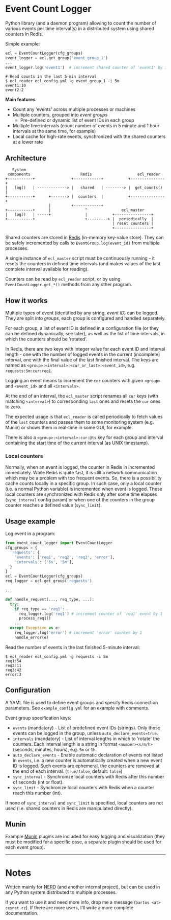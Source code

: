 # Event Count Logger

Python library (and a daemon program) allowing to count the number of various events per time interval(s) in a distributed system using shared counters in Redis.



Simple example:
```python
ecl = EventCountLogger(cfg_groups)
event_logger = ecl.get_group('event_group_1')
...
event_logger.log('event1')  # increment shared counter of 'event1' by 1
```
```shell
# Read counts in the last 5-min interval
$ ecl_reader ecl_config.yml -g event_group_1 -i 5m
event1:10
event2:2
```

**Main features**
* Count any 'events' across multiple processes or machines
* Multiple counters, grouped into *event groups*
  * Pre-defined or dynamic list of event IDs in each group
* Multiple time intervals (count number of events in 5 minute and 1 hour intervals at the same time, for example)
* Local cache for high-rate events, synchronized with the shared counters at a lower rate


## Architecture

```
   System
 components                      Redis                    ecl_reader
+-----------+                +------------+           +---------------+
|   log()   | -------------> |   shared   | --------> |  get_counts() |
+-----------+      +-------> |  counters  |           +---------------+
                   |         +------------+
+-----------+      |               ^               ecl_master
|   log()   | -----+               |           +----------------+
+-----------+                      +---------> |  periodically  |
                                               | reset counters |
                                               +----------------+
```
Shared counters are stored in [Redis](https/redis.io) (in-memory key-value store).
They can be safely incremented by calls to `EventGroup.log(event_id)` from multiple processes.

A single instance of `ecl_master` script must be continuously running - it resets the counters in defined time intervals (and makes values of the last complete interval available for reading).

Counters can be read by `ecl_reader` script, or by using `EventCountLogger.get_*()` methods from any other program.


## How it works

Multiple types of event (identified by any string, *event ID*) can be logged. They are split into *groups*, each group is configured and handled separately.

For each group, a list of event ID is defined in a configuration file (or they can be defined dynamically, see later),
as well as the list of time intervals, in which the counters should be 'rotated'.

In Redis, there are two keys with integer value for each event ID and interval length - one with the number of
logged events in the current (incomplete) interval, one with the final value of the last finished interval.
The keys are named as `<group>:<interval>:<cur_or_last>:<event_id>`, e.g. `requests:5m:cur:req1`.

Logging an event means to increment the `cur` counters with given `<group>` and `<event_id>` and all `<intervals>`.

At the end of an interval, the `ecl_master` script renames all `cur` keys (with matching `<interval>`) to corresponding `last` ones and resets the `cur` ones to zero.

The expected usage is that `ecl_reader` is called periodically to fetch values of the `last` counters and
passes them to some monitoring system (e.g. Munin) or shows them in real-time in some GUI, for example.

There is also a `<group>:<interval>:cur:@ts` key for each group and interval containing the start time of the current interval (as UNIX timestamp).

### Local counters

Normally, when an event is logged, the counter in Redis in incremented immediately.
While Redis is quite fast, it is still a network communication which may be a problem with  too frequent events.
So, there is a possibility cache counts locally in a specific group.
In such case, only a local counter (i.e. a normal Python variable) is incremented when event is logged.
These local counters are synchronized with Redis only after some time elapses (`sync_interval` config param)
or when one of the counters in the group counter reaches a defined value (`sync_limit`).

## Usage example

Log event in a program:
```python
from event_count_logger import EventCountLogger
cfg_groups = {
  'requests': {
    'events': ['req1', 'req2', 'req3', 'error'],
    'intervals': ['5s', '5m'],
  }
}
ecl = EventCountLogger(cfg_groups)
req_logger = ecl.get_group('requests')

...

def handle_request(..., req_type, ...):
  try:
    if req_type == 'req1':
      req_logger.log('req1') # increment counter of 'req1' event by 1
      process_req1()
    ...
  except Exception as e:
    req_logger.log('error') # increment 'error' counter by 1
    handle_error(e)
```

Read the number of events in the last finished 5-minute interval:
```shell
$ ecl_reader ecl_config.yml -g requests -i 5m
req1:54
req2:11
req3:42
error:3
```

## Configuration

A YAML file is used to define event groups and specify Redis connection parameters.
See `example_config.yml` for an example with comments.

Event group specification keys:
* `events` (mandatory) - List of predefined event IDs (strings). Only those events can be logged in the group, unless `auto_declare_events=true`.
* `intervals` (mandatory) - List of interval lengths in which to 'rotate' the counters. Each interval length is a string in format `<number><s/m/h>` (seconds, minutes, hours), e.g. `5m` or `1h`.
* `auto_declare_events` - Enable automatic declaration of events not listed in `events`, i.e. a new counter is automatically created when a new event ID is logged. Such events are ephemeral, the counters are removed at the end of each interval. (`true/false`, default: `false`) 
* `sync_interval` - Synchronize local counters with Redis after this number of seconds (int or float).
* `sync_limit` - Synchronize local counters with Redis when a counter reach this number (int).

If none of `sync_interval` and `sync_limit` is specified, local counters are not used (i.e. shared counters in Redis are manipulated directly).

## Munin

Example [Munin](http://munin-monitoring.org/) plugins are included for easy logging and visualization
(they must be modified for a specific case, a separate plugin should be used for each event group).


---

# Notes

Written mainly for [NERD](https://github.com/CESNET/NERD) (and another internal project), but can be used in any Python system distributed to multiple processes.

If you want to use it and need more info, drop me a message (`bartos <at> cesnet.cz`).
If there are more users, I'll write a more complete documentation.
